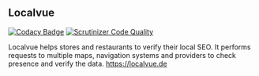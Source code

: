 ## Localvue

[![Codacy Badge](https://api.codacy.com/project/badge/Grade/6cc6dd0f8be44fedaefa26965ac42ad9)](https://app.codacy.com/app/sheub/LocalVueFront?utm_source=github.com&utm_medium=referral&utm_content=sheub/LocalVueFront&utm_campaign=Badge_Grade_Dashboard)
[![Scrutinizer Code Quality](https://scrutinizer-ci.com/g/sheub/LocalVueFront/badges/quality-score.png?b=master)](https://scrutinizer-ci.com/g/sheub/LocalVueFront/?branch=master)


Localvue helps stores and restaurants to verify their local SEO.
It performs requests to multiple maps, navigation systems and providers to check presence and verify the data.
https://localvue.de
